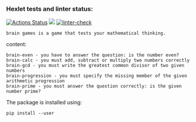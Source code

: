 ### Hexlet tests and linter status:
[![Actions Status](https://github.com/Meynie/python-project-lvl1/workflows/hexlet-check/badge.svg)](https://github.com/Meynie/python-project-lvl1/actions) <a href="https://codeclimate.com/github/Meynie/python-project-lvl1/maintainability"><img src="https://api.codeclimate.com/v1/badges/3756d8afbea263dbe034/maintainability" /></a> [![linter-check](https://github.com/Meynie/python-project-lvl1/actions/workflows/github-actions.yml/badge.svg)](https://github.com/Meynie/python-project-lvl1/actions/workflows/github-actions.yml)

	brain games is a game that tests your mathematical thinking.
content:

	brain-even - you have to answer the question: is the number even?
	brain-calc - you must add, subtract or multiply two numbers correctly
	brain-gcd - you must write the greatest common divisor of two given numbers
	brain-progression - you must specify the missing member of the given arithmetic progression
	brain-prime - you must answer the question correctly: is the given number prime? 
	
The package is installed using:
	
	pip install --user
